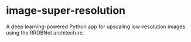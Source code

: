 # image-super-resolution
A deep learning-powered Python app for upscaling low-resolution images using the RRDBNet architecture.
